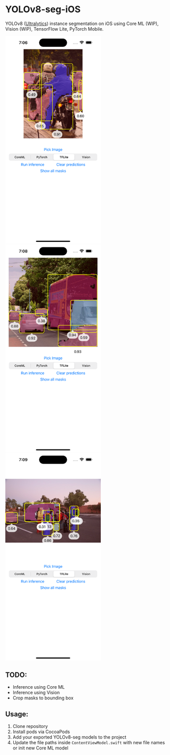# YOLOv8-seg-iOS
YOLOv8 ([Ultralytics](https://github.com/ultralytics/ultralytics)) instance segmentation on iOS using Core ML (WIP), Vision (WIP), TensorFlow Lite, PyTorch Mobile.

<img src="Docs/Images/Example1.png" width="300">
<img src="Docs/Images/Example2.png" width="300">
<img src="Docs/Images/Example3.png" width="300">

## TODO:
- Inference using Core ML
- Inference using Vision
- Crop masks to bounding box

## Usage:
1. Clone repository
2. Install pods via CocoaPods
3. Add your exported YOLOv8-seg models to the project
4. Update the file paths inside `ContentViewModel.swift` with new file names or init new Core ML model
